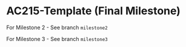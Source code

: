 AC215-Template (Final Milestone)
==============================

For Milestone 2 - See branch `milestone2`

For Milestone 3 - See branch `milestone3`
